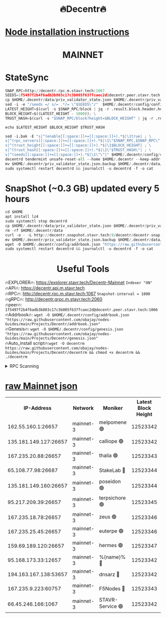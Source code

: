 <h1 align="center"> 🔥Decentr🔥</h1>

[Node installation instructions](https://github.com/obajay/nodes-Guides/tree/main/Projects/Decentr)
=
<h1 align="center"> MAINNET</h1>

# StateSync
```python
SNAP_RPC=http://decentr.rpc.m.stavr.tech:1067
SEEDS=1f5497f2b4f6adb3b803c17c3b005f637fcaec2d@decentr.peer.stavr.tech:1066
cp $HOME/.decentr/data/priv_validator_state.json $HOME/.decentr/priv_validator_state.json.backup
sed -i -e "/seeds =/ s/= .*/= \"$SEEDS\"/"  $HOME/.decentr/config/config.toml
LATEST_HEIGHT=$(curl -s $SNAP_RPC/block | jq -r .result.block.header.height); \
BLOCK_HEIGHT=$((LATEST_HEIGHT - 1000)); \
TRUST_HASH=$(curl -s "$SNAP_RPC/block?height=$BLOCK_HEIGHT" | jq -r .result.block_id.hash)

echo $LATEST_HEIGHT $BLOCK_HEIGHT $TRUST_HASH

sed -i.bak -E "s|^(enable[[:space:]]+=[[:space:]]+).*$|\1true| ; \
s|^(rpc_servers[[:space:]]+=[[:space:]]+).*$|\1\"$SNAP_RPC,$SNAP_RPC\"| ; \
s|^(trust_height[[:space:]]+=[[:space:]]+).*$|\1$BLOCK_HEIGHT| ; \
s|^(trust_hash[[:space:]]+=[[:space:]]+).*$|\1\"$TRUST_HASH\"| ; \
s|^(seeds[[:space:]]+=[[:space:]]+).*$|\1\"\"|" $HOME/.decentr/config/config.toml
decentrd tendermint unsafe-reset-all --home $HOME/.decentr --keep-addr-book
mv $HOME/.decentr/priv_validator_state.json.backup $HOME/.decentr/data/priv_validator_state.json
sudo systemctl restart decentrd && journalctl -u decentrd -f -o cat
```
# SnapShot (~0.3 GB) updated every 5 hours
```python
cd $HOME
apt install lz4
sudo systemctl stop decentrd
cp $HOME/.decentr/data/priv_validator_state.json $HOME/.decentr/priv_validator_state.json.backup
rm -rf $HOME/.decentr/data
curl -o - -L http://decentr.snapshot.stavr.tech:9/decentr/decentr-snap.tar.lz4 | lz4 -c -d - | tar -x -C $HOME/.decentr --strip-components 2
mv $HOME/.decentr/priv_validator_state.json.backup $HOME/.decentr/data/priv_validator_state.json
wget -O $HOME/.decentr/config/addrbook.json "https://raw.githubusercontent.com/obajay/nodes-Guides/main/Projects/Decentr/addrbook.json"
sudo systemctl restart decentrd && journalctl -u decentrd -f -o cat
```

 <h1 align="center"> Useful Tools</h1>

🔥EXPLORER🔥:     https://explorer.stavr.tech/Decentr-Mainnet        `Indexer "ON"` \
🔥API🔥:          https://decentr.api.m.stavr.tech \
🔥RPC🔥:          http://decentr.rpc.m.stavr.tech:1067              `Snapshot-interval = 1000` \
🔥gRPC🔥:         http://decentr.grpc.m.stavr.tech:2060 \
🔥peer🔥:         `1f5497f2b4f6adb3b803c17c3b005f637fcaec2d@decentr.peer.stavr.tech:1066` \
🔥Addrbook🔥:  `wget -O $HOME/.decentr/config/addrbook.json "https://raw.githubusercontent.com/obajay/nodes-Guides/main/Projects/Decentr/addrbook.json"` \
🔥Genesis🔥:  `wget -O $HOME/.decentr/config/genesis.json "https://raw.githubusercontent.com/obajay/nodes-Guides/main/Projects/Decentr/genesis.json"` \
🔥Auto_install script🔥:`wget -O decentrm https://raw.githubusercontent.com/obajay/nodes-Guides/main/Projects/Decentr/decentrm && chmod +x decentrm && ./decentrm`

<details>
<summary>RPC Scanning</summary>

<h2 align="center"> We scan nodes in real time every 4 hours. And we provide the final result of RPC endpoints.
We cannot influence the operation of these nodes in any way. </h2>


```python
If Voting Power is higher than 0 --> then the Node is a validator of the network and may be subject to attack and be a potential threat to the chain.
```
```python
We marked such validators with a red symbol
```

</details>

[raw Mainnet json](https://rpc-check.decentrm.stavr.tech/decentrm/rpc-decentrm-result.json)
=



<table><tr><th>IP-Address</th><th>Network</th><th>Moniker</th><th>Latest Block Height</th><th>Earliest Block Height</th><th>Catching Up</th><th>Tx Index</th><th>Voting Power</th><th>Scan Time</th></tr><tr><td>162.55.160.1:26657</td><td>mainnet-3</td><td>melpomene 🟢</td><td>12523342</td><td>1688950</td><td>False</td><td>on</td><td>0</td><td>2024-01-21T04:43:52.507069923UTC</td></tr><tr><td>135.181.149.127:26657</td><td>mainnet-3</td><td>calliope 🟢</td><td>12523342</td><td>1688950</td><td>False</td><td>on</td><td>0</td><td>2024-01-21T04:43:54.875950278UTC</td></tr><tr><td>167.235.20.88:26657</td><td>mainnet-3</td><td>thalia 🟢</td><td>12523343</td><td>1688950</td><td>False</td><td>on</td><td>0</td><td>2024-01-21T04:44:03.034732021UTC</td></tr><tr><td>65.108.77.98:26687</td><td>mainnet-3</td><td>StakeLab 🔴</td><td>12523344</td><td>1688950</td><td>False</td><td>on</td><td>5416435</td><td>2024-01-21T04:44:03.378438768UTC</td></tr><tr><td>135.181.149.160:26657</td><td>mainnet-3</td><td>poseidon 🟢</td><td>12523344</td><td>1688950</td><td>False</td><td>on</td><td>0</td><td>2024-01-21T04:44:06.080163230UTC</td></tr><tr><td>95.217.209.39:26657</td><td>mainnet-3</td><td>terpsichore 🟢</td><td>12523345</td><td>1688950</td><td>False</td><td>on</td><td>0</td><td>2024-01-21T04:44:12.607132337UTC</td></tr><tr><td>167.235.18.78:26657</td><td>mainnet-3</td><td>zeus 🟢</td><td>12523346</td><td>1688950</td><td>False</td><td>on</td><td>0</td><td>2024-01-21T04:44:16.972088283UTC</td></tr><tr><td>167.235.25.45:26657</td><td>mainnet-3</td><td>euterpe 🟢</td><td>12523346</td><td>1688950</td><td>False</td><td>on</td><td>0</td><td>2024-01-21T04:44:19.255323929UTC</td></tr><tr><td>159.69.189.120:26657</td><td>mainnet-3</td><td>hermes 🟢</td><td>12523347</td><td>1688950</td><td>False</td><td>on</td><td>0</td><td>2024-01-21T04:44:21.545093048UTC</td></tr><tr><td>95.168.173.33:12657</td><td>mainnet-3</td><td>%{name}% 🔴</td><td>12523342</td><td>8964001</td><td>False</td><td>on</td><td>4176517</td><td>2024-01-21T04:43:56.418663191UTC</td></tr><tr><td>194.163.167.138:53657</td><td>mainnet-3</td><td>dnsarz 🔴</td><td>12523342</td><td>11699001</td><td>False</td><td>on</td><td>5674</td><td>2024-01-21T04:43:55.188661584UTC</td></tr><tr><td>167.235.9.223:60757</td><td>mainnet-3</td><td>F5Nodes 🔴</td><td>12523343</td><td>12380001</td><td>False</td><td>off</td><td>544</td><td>2024-01-21T04:43:58.698279034UTC</td></tr><tr><td>66.45.246.166:1067</td><td>mainnet-3</td><td>STAVR-Service 🟢</td><td>12523342</td><td>12520001</td><td>False</td><td>on</td><td>0</td><td>2024-01-21T04:43:55.795841865UTC</td></tr></table>